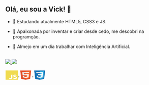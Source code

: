 ## Olá, eu sou a Vick! 🌌

- 🌱 Estudando atualmente HTML5, CSS3 e JS.

- 🔮 Apaixonada por inventar e criar desde cedo, me descobri na programção.

- 🎯 Almejo em um dia trabalhar com Inteligência Artificial.

<br>

 <div>
   <a href="https://github.com/ma-vick">
   <img height="180em" src="https://github-readme-stats.vercel.app/api?username=ma-vick&show_icons=true&theme=tokyonight&include_all_commits=true&count_private=true"/>
   <img height="180em" src="https://github-readme-stats.vercel.app/api/top-langs/?username=ma-vick&layout=compact&langs_count=6&theme=tokyonight"/>

</div>
<div style="display: inline_block"><br>
  <img align="center" alt="Js" height="30" width="40" src="https://raw.githubusercontent.com/devicons/devicon/master/icons/javascript/javascript-plain.svg">
  <img align="center" alt="HTML" height="30" width="40" src="https://raw.githubusercontent.com/devicons/devicon/master/icons/html5/html5-original.svg">
  <img align="center" alt="CSS" height="30" width="40" src="https://raw.githubusercontent.com/devicons/devicon/master/icons/css3/css3-original.svg">
</div>
